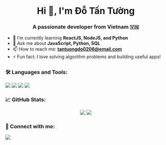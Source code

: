 <h1 align="center">Hi 👋, I'm Đỗ Tấn Tường</h1>
<h3 align="center">A passionate developer from Vietnam 🇻🇳</h3>

- 🌱 I’m currently learning **ReactJS, NodeJS, and Python**
- 💬 Ask me about **JavaScript, Python, SQL**
- 📫 How to reach me: **tantuongdo0206@email.com**
- ⚡ Fun fact: I love solving algorithm problems and building useful apps!

### 🛠️ Languages and Tools:
<p>
  <img src="https://img.shields.io/badge/-Python-3776AB?logo=python&logoColor=white" />
  <img src="https://img.shields.io/badge/-JavaScript-F7DF1E?logo=javascript&logoColor=black" />
  <img src="https://img.shields.io/badge/-React-61DAFB?logo=react&logoColor=black" />
  <img src="https://img.shields.io/badge/-Node.js-339933?logo=nodedotjs&logoColor=white" />
</p>

### 📈 GitHub Stats:
<p align="center">
  <img src="https://github-readme-stats.vercel.app/api?username=tuongdo&show_icons=true&theme=radical" />
  <img src="https://github-readme-stats.vercel.app/api/top-langs/?username=tuongdo&layout=compact&theme=radical" />
</p>

### 🔗 Connect with me:
<p>
  <a href="https://www.facebook.com/tan.tuong.177646" target="blank">
    <img align="center" src="https://img.shields.io/badge/-Facebook-1877F2?logo=facebook&logoColor=white" />
  </a>
</p>
